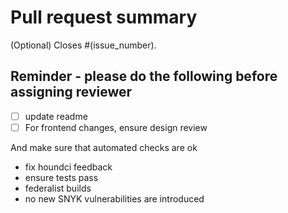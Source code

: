 # Pull request summary
<!-- What does this pr do>  -->

(Optional) Closes #(issue_number).
<!-- If you add a number it will automatically close the issue -->

## Reminder - please do the following before assigning reviewer

- [ ] update readme
- [ ] For frontend changes, ensure design review

And make sure that automated checks are ok

- fix houndci feedback
- ensure tests pass
- federalist builds
- no new SNYK vulnerabilities are introduced
